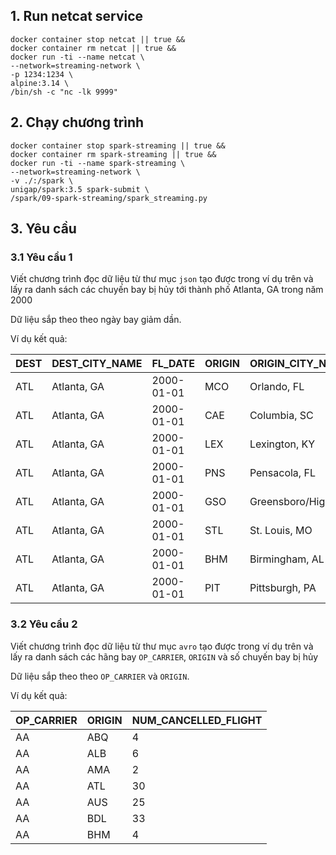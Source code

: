 ## 1. Run netcat service

```shell
docker container stop netcat || true &&
docker container rm netcat || true &&
docker run -ti --name netcat \
--network=streaming-network \
-p 1234:1234 \
alpine:3.14 \
/bin/sh -c "nc -lk 9999"
```

## 2. Chạy chương trình

```shell
docker container stop spark-streaming || true &&
docker container rm spark-streaming || true &&
docker run -ti --name spark-streaming \
--network=streaming-network \
-v ./:/spark \
unigap/spark:3.5 spark-submit \
/spark/09-spark-streaming/spark_streaming.py
```

## 3. Yêu cầu

### 3.1 Yêu cầu 1

Viết chương trình đọc dữ liệu từ thư mục `json` tạo được trong ví dụ trên và lấy ra danh sách các chuyến bay bị hủy tới
thành phố Atlanta, GA trong năm 2000

Dữ liệu sắp theo theo ngày bay giảm dần.

Ví dụ kết quả:

| DEST | DEST_CITY_NAME | FL_DATE    | ORIGIN | ORIGIN_CITY_NAME     | CANCELLED |
|------|----------------|------------|--------|----------------------|-----------|
| ATL  | Atlanta, GA    | 2000-01-01 | MCO    | Orlando, FL          | 1         |
| ATL  | Atlanta, GA    | 2000-01-01 | CAE    | Columbia, SC         | 1         |
| ATL  | Atlanta, GA    | 2000-01-01 | LEX    | Lexington, KY        | 1         |
| ATL  | Atlanta, GA    | 2000-01-01 | PNS    | Pensacola, FL        | 1         |
| ATL  | Atlanta, GA    | 2000-01-01 | GSO    | Greensboro/High P... | 1         |
| ATL  | Atlanta, GA    | 2000-01-01 | STL    | St. Louis, MO        | 1         |
| ATL  | Atlanta, GA    | 2000-01-01 | BHM    | Birmingham, AL       | 1         |
| ATL  | Atlanta, GA    | 2000-01-01 | PIT    | Pittsburgh, PA       | 1         |

### 3.2 Yêu cầu 2

Viết chương trình đọc dữ liệu từ thư mục `avro` tạo được trong ví dụ trên và lấy ra danh sách các hãng
bay `OP_CARRIER`, `ORIGIN` và số chuyến bay bị hủy

Dữ liệu sắp theo theo `OP_CARRIER` và `ORIGIN`.

Ví dụ kết quả:

| OP_CARRIER | ORIGIN | NUM_CANCELLED_FLIGHT |
|------------|--------|----------------------|
| AA         | ABQ    | 4                    |
| AA         | ALB    | 6                    |
| AA         | AMA    | 2                    |
| AA         | ATL    | 30                   |
| AA         | AUS    | 25                   |
| AA         | BDL    | 33                   |
| AA         | BHM    | 4                    |

